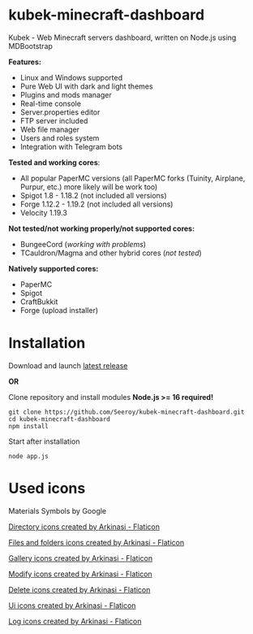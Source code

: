 # kubek-minecraft-dashboard
Kubek - Web Minecraft servers dashboard, written on Node.js using MDBootstrap

**Features:**
- Linux and Windows supported
- Pure Web UI with dark and light themes
- Plugins and mods manager
- Real-time console
- Server.properties editor
- FTP server included
- Web file manager
- Users and roles system
- Integration with Telegram bots

**Tested and working cores**:
- All popular PaperMC versions (all PaperMC forks (Tuinity, Airplane, Purpur, etc.) more likely will be work too)
- Spigot 1.8 - 1.18.2 (not included all versions)
- Forge 1.12.2 - 1.19.2 (not included all versions)
- Velocity 1.19.3

**Not tested/not working properly/not supported cores:**
- BungeeCord (_working with problems_)
- TCauldron/Magma and other hybrid cores (_not tested_)

**Natively supported cores:**
- PaperMC
- Spigot
- CraftBukkit
- Forge (upload installer)

# Installation

Download and launch [latest release](https://github.com/Seeroy/kubek-minecraft-dashboard/releases/latest)

**OR**

Clone repository and install modules
**Node.js >= 16 required!**
```
git clone https://github.com/Seeroy/kubek-minecraft-dashboard.git
cd kubek-minecraft-dashboard
npm install
```

Start after installation
```
node app.js
```

# Used icons
Materials Symbols by Google

[Directory icons created by Arkinasi - Flaticon](https://www.flaticon.com/free-icons/directory)

[Files and folders icons created by Arkinasi - Flaticon](https://www.flaticon.com/free-icons/files-and-folders)

[Gallery icons created by Arkinasi - Flaticon](https://www.flaticon.com/free-icons/gallery)

[Modify icons created by Arkinasi - Flaticon](https://www.flaticon.com/free-icons/modify)

[Delete icons created by Arkinasi - Flaticon](https://www.flaticon.com/free-icons/delete)

[Ui icons created by Arkinasi - Flaticon](https://www.flaticon.com/free-icons/ui)

[Log icons created by Arkinasi - Flaticon](https://www.flaticon.com/free-icons/log)
